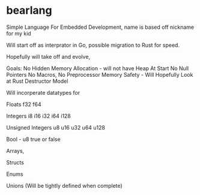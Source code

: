 # bearlang
Simple Language For Embedded Development, name is based off nickname for my kid

Will start off as interprator in Go, possible migration to Rust for speed.

Hopefully will take off and evolve, 

Goals:
No Hidden Memory Allocation - will not have Heap At Start
No Null Pointers
No Macros, No Preprocessor
Memory Safety - Will Hopefully Look at Rust Destructor Model

Will incorperate datatypes for 

Floats
f32
f64

Integers
i8
i16
i32
i64
i128

Unsigned Integers
u8
u16
u32
u64
u128

Bool - u8
true or false

Arrays,

Structs

Enums

Unions (Will be tightly defined when complete)
